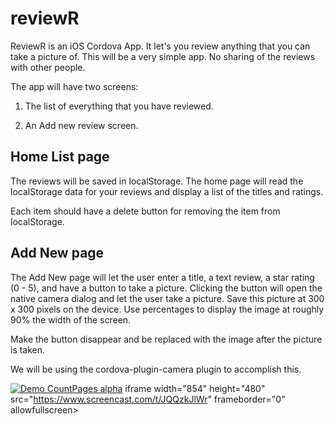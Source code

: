 # reviewR

ReviewR is an iOS Cordova App. It let's you review anything that you can take a picture of. This will be a very simple app. No sharing of the reviews with other people.

 

The app will have two screens:

1. The list of everything that you have reviewed.

2. An Add new review screen.

## Home List page

The reviews will be saved in localStorage. The home page will read the localStorage data for your reviews and display a list of the titles and ratings.

Each item should have a delete button for removing the item from localStorage.

 

## Add New page

The Add New page will let the user enter a title, a text review, a star rating (0 - 5), and have a button to take a picture. Clicking the button will open the native camera dialog and let the user take a picture. Save this picture at 300 x 300 pixels on the device. Use percentages to display the image at roughly 90% the width of the screen. 

Make the button disappear and be replaced with the image after the picture is taken.

We will be using the cordova-plugin-camera plugin to accomplish this.


[![Demo CountPages alpha](https://www.screencast.com/t/JQQzkJlWr)](https://www.screencast.com/t/JQQzkJlWr)
iframe width="854" height="480" src="https://www.screencast.com/t/JQQzkJlWr" frameborder="0" allowfullscreen></iframe>
